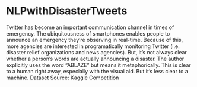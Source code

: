# NLPwithDisasterTweets
Twitter has become an important communication channel in times of emergency.
The ubiquitousness of smartphones enables people to announce an emergency they’re observing in real-time. Because of this, more agencies are interested in programatically monitoring Twitter (i.e. disaster relief organizations and news agencies).
But, it’s not always clear whether a person’s words are actually announcing a disaster.
The author explicitly uses the word “ABLAZE” but means it metaphorically. This is clear to a human right away, especially with the visual aid. But it’s less clear to a machine.
Dataset Source: Kaggle Competition
